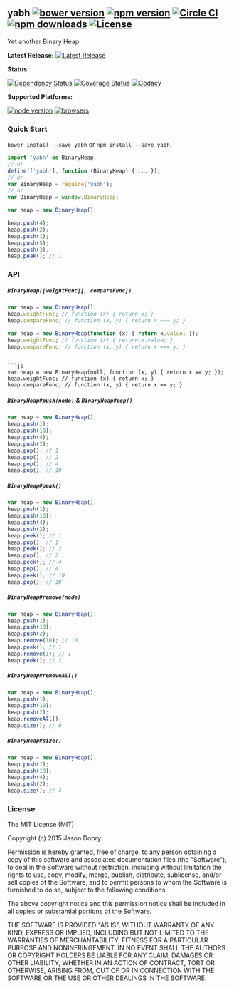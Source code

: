 ## yabh [![bower version](https://img.shields.io/bower/v/yabh.svg?style=flat-square)](https://www.npmjs.org/package/yabh) [![npm version](https://img.shields.io/npm/v/yabh.svg?style=flat-square)](https://www.npmjs.org/package/yabh) [![Circle CI](https://img.shields.io/circleci/project/jmdobry/yabh/master.svg?style=flat-square)](https://circleci.com/gh/jmdobry/yabh/tree/master) [![npm downloads](https://img.shields.io/npm/dm/yabh.svg?style=flat-square)](https://www.npmjs.org/package/yabh) [![License](https://img.shields.io/badge/license-MIT-blue.svg?style=flat-square)](https://github.com/jmdobry/yabh/blob/master/LICENSE)

Yet another Binary Heap.

__Latest Release:__ [![Latest Release](https://img.shields.io/github/release/jmdobry/yabh.svg?style=flat-square)](https://github.com/jmdobry/yabh/releases)

__Status:__

[![Dependency Status](https://img.shields.io/gemnasium/jmdobry/yabh.svg?style=flat-square)](https://gemnasium.com/jmdobry/yabh) [![Coverage Status](https://img.shields.io/coveralls/jmdobry/yabh/master.svg?style=flat-square)](https://coveralls.io/r/jmdobry/yabh?branch=master) [![Codacy](https://img.shields.io/codacy/2fb5b2126ab9480883548804d729ebf2.svg?style=flat-square)](https://www.codacy.com/public/jasondobry/yabh/dashboard)

__Supported Platforms:__

[![node version](https://img.shields.io/badge/Node-0.10%2B-green.svg?style=flat-square)](https://github.com/jmdobry/yabh) [![browsers](https://img.shields.io/badge/Browser-Chrome%2CFirefox%2CSafari%2COpera%2CIE%209%2B%2CiOS%20Safari%207.1%2B%2CAndroid%20Browser%202.3%2B-green.svg?style=flat-square)](https://github.com/jmdobry/yabh)


### Quick Start
`bower install --save yabh` or `npm install --save yabh`.

```js
import 'yabh' as BinaryHeap;
// or
define(['yabh'], function (BinaryHeap) { ... });
// or
var BinaryHeap = require('yabh');
// or
var BinaryHeap = window.BinaryHeap;

var heap = new BinaryHeap();

heap.push(4);
heap.push(2);
heap.push(1);
heap.push(5);
heap.push(3);
heap.peak(); // 1
```

### API

##### `BinaryHeap([weightFunc][, compareFunc])`

```js
var heap = new BinaryHeap();
heap.weightFunc; // function (x) { return x; }
heap.compareFunc; // function (x, y) { return x === y; }
```

```js
var heap = new BinaryHeap(function (x) { return x.value; });
heap.weightFunc; // function (x) { return x.value; }
heap.compareFunc; // function (x, y) { return x === y; }
```
```

```js
var heap = new BinaryHeap(null, function (x, y) { return x == y; });
heap.weightFunc; // function (x) { return x; }
heap.compareFunc; // function (x, y) { return x == y; }
```

##### `BinaryHeap#push(node)` & `BinaryHeap#pop()`

```js
var heap = new BinaryHeap();
heap.push(1);
heap.push(10);
heap.push(4);
heap.push(2);
heap.pop(); // 1
heap.pop(); // 2
heap.pop(); // 4
heap.pop(); // 10
```

##### `BinaryHeap#peak()`

```js
var heap = new BinaryHeap();
heap.push(1);
heap.push(10);
heap.push(4);
heap.push(2);
heap.peek(); // 1
heap.pop(); // 1
heap.peek(); // 2
heap.pop(); // 2
heap.peek(); // 4
heap.pop(); // 4
heap.peek(); // 10
heap.pop(); // 10
```

##### `BinaryHeap#remove(node)`

```js
var heap = new BinaryHeap();
heap.push(1);
heap.push(10);
heap.push(2);
heap.remove(10); // 10
heap.peek(); // 1
heap.remove(1); // 1
heap.peek(); // 2
```

##### `BinaryHeap#removeAll()`

```js
var heap = new BinaryHeap();
heap.push(1);
heap.push(10);
heap.push(2);
heap.removeAll();
heap.size(); // 0
```

##### `BinaryHeap#size()`

```js
var heap = new BinaryHeap();
heap.push(1);
heap.push(10);
heap.push(4);
heap.push(2);
heap.size(); // 4
```

### License

The MIT License (MIT)

Copyright (c) 2015 Jason Dobry

Permission is hereby granted, free of charge, to any person obtaining a copy
of this software and associated documentation files (the "Software"), to deal
in the Software without restriction, including without limitation the rights
to use, copy, modify, merge, publish, distribute, sublicense, and/or sell
copies of the Software, and to permit persons to whom the Software is
furnished to do so, subject to the following conditions:

The above copyright notice and this permission notice shall be included in all
copies or substantial portions of the Software.

THE SOFTWARE IS PROVIDED "AS IS", WITHOUT WARRANTY OF ANY KIND, EXPRESS OR
IMPLIED, INCLUDING BUT NOT LIMITED TO THE WARRANTIES OF MERCHANTABILITY,
FITNESS FOR A PARTICULAR PURPOSE AND NONINFRINGEMENT. IN NO EVENT SHALL THE
AUTHORS OR COPYRIGHT HOLDERS BE LIABLE FOR ANY CLAIM, DAMAGES OR OTHER
LIABILITY, WHETHER IN AN ACTION OF CONTRACT, TORT OR OTHERWISE, ARISING FROM,
OUT OF OR IN CONNECTION WITH THE SOFTWARE OR THE USE OR OTHER DEALINGS IN THE
SOFTWARE.

